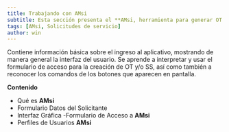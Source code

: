 ```yaml
---
title: Trabajando con AMsi
subtitle: Esta sección presenta el **AMsi, herramienta para generar OT y/o SS en el AM, su colaborador natural.
tags: [AMsi, Solicitudes de servicio]
author: win
---
```


Contiene información básica sobre el ingreso al aplicativo, mostrando de manera general la interfaz del usuario. Se aprende a interpretar y usar el formulario de acceso para la creación de OT y/o SS, así como también a reconocer los comandos de los botones que aparecen en pantalla.

**Contenido**

-	Qué es **AMsi**  
-	Formulario Datos del Solicitante
-	Interfaz Gráfica -Formulario de Acceso a **AMsi** 
-	Perfiles de Usuarios **AMsi**